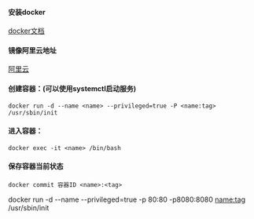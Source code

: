 ####  安装docker
[docker文档](https://docs.docker.com/engine/install/centos/)

#### 镜像阿里云地址
[阿里云](https://developer.aliyun.com/article/110806)

#### 创建容器：(可以使用systemctl启动服务)
```
docker run -d --name <name> --privileged=true -P <name:tag> /usr/sbin/init
```

#### 进入容器：
```
docker exec -it <name> /bin/bash
```

#### 保存容器当前状态
```
docker commit 容器ID <name>:<tag>
```

docker run -d --name <name> --privileged=true -p 80:80 -p8080:8080 <name:tag> /usr/sbin/init
